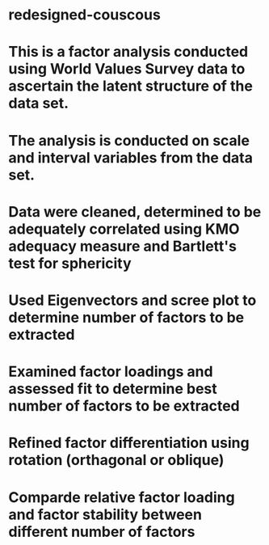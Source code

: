 # redesigned-couscous

# This is a factor analysis conducted using World Values Survey data to ascertain the latent structure of the data set. 
# The analysis is conducted on scale and interval variables from the data set.
# Data were cleaned, determined to be adequately correlated using KMO adequacy measure and Bartlett's test for sphericity
# Used Eigenvectors and scree plot to determine number of factors to be extracted
# Examined factor loadings and assessed fit to determine best number of factors to be extracted
# Refined factor differentiation using rotation (orthagonal or oblique)
# Comparde relative factor loading and factor stability between different number of factors
